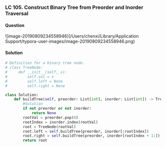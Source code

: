 ### LC 105. Construct Binary Tree from Preorder and Inorder Traversal

#### Question

![image-20190809234558946](/Users/chenxi/Library/Application Support/typora-user-images/image-20190809234558946.png)



#### Solution

```python
# Definition for a binary tree node.
# class TreeNode:
#     def __init__(self, x):
#         self.val = x
#         self.left = None
#         self.right = None

class Solution:
    def buildTree(self, preorder: List[int], inorder: List[int]) -> TreeNode:
        #Solution
        if not preorder or not inorder:
            return None
        rootVal = preorder.pop(0)
        rootIndex = inorder.index(rootVal)
        root = TreeNode(rootVal)
        root.left = self.buildTree(preorder, inorder[:rootIndex])
        root.right = self.buildTree(preorder, inorder[rootIndex + 1:])
        return root
```


